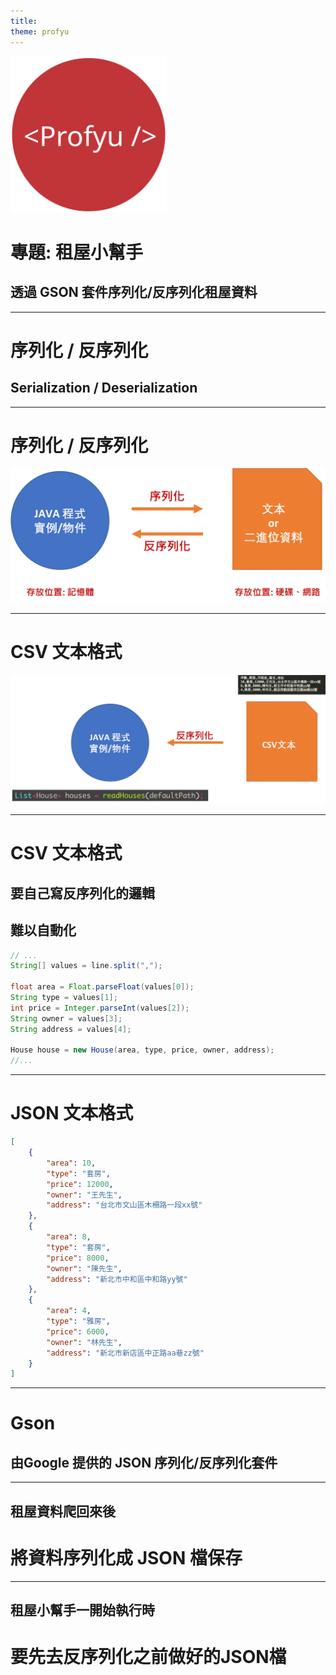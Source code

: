 ```yaml
---
title:  
theme: profyu
---
```


<!-- .slide: data-background="assets/background.png" -->
<img style='border:none;background:none;box-shadow:none;' src='assets/logo.svg' width="250"/>

# 專題: 租屋小幫手
## 透過 GSON 套件序列化/反序列化租屋資料

---

# 序列化 / 反序列化
## Serialization / Deserialization

---

# 序列化 / 反序列化

![ser-deser](assets/ser-deser.png)

---

# CSV 文本格式

![csv-deser](assets/csv-deser.png)

---

# CSV 文本格式
## 要自己寫反序列化的邏輯
## 難以自動化

```java
// ...
String[] values = line.split(",");

float area = Float.parseFloat(values[0]);
String type = values[1];
int price = Integer.parseInt(values[2]);
String owner = values[3];
String address = values[4];

House house = new House(area, type, price, owner, address);
//...
```

---

# JSON 文本格式

```json
[
    {
        "area": 10,
        "type": "套房",
        "price": 12000,
        "owner": "王先生",
        "address": "台北市文山區木柵路一段xx號"
    },
    {
        "area": 8,
        "type": "套房",
        "price": 8000,
        "owner": "陳先生",
        "address": "新北市中和區中和路yy號"
    },
    {
        "area": 4,
        "type": "雅房",
        "price": 6000,
        "owner": "林先生",
        "address": "新北市新店區中正路aa巷zz號"
    }
]
```

---

# Gson

## 由Google 提供的 JSON 序列化/反序列化套件

---

## 租屋資料爬回來後
# 將資料序列化成 JSON 檔保存


---

## 租屋小幫手一開始執行時
# 要先去反序列化之前做好的JSON檔
